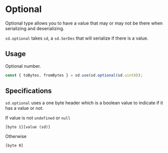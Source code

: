 # Optional

Optional type allows you to have a value that may or may not be there when serializing and deserializing.

`sd.optional` takes `sd`, a `sd.SerDes` that will serialize if there is a value.

## Usage

Optional number.

```ts
const { toBytes, fromBytes } = sd.use(sd.optional(sd.uint8));
```

## Specifications

`sd.optional` uses a one byte header which is a boolean value to indicate if it has a value or not.

If value is not `undefined` or `null`

```
[byte 1][value (sd)]
```

Otherwise

```
[byte 0]
```
